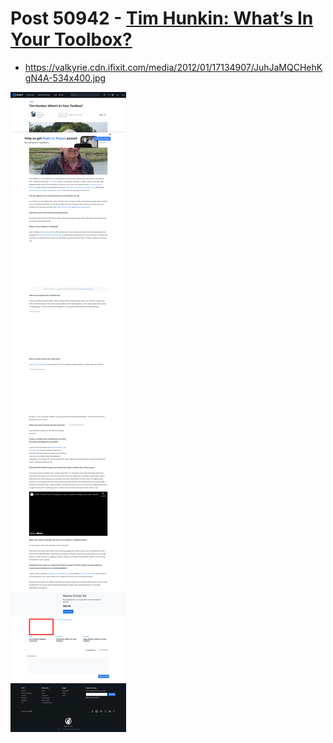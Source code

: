 # Post 50942 - [Tim Hunkin: What&#8217;s In Your Toolbox?](https://www.ifixit.com/News/50942/tim-hunkin-whats-in-your-toolbox)

- https://valkyrie.cdn.ifixit.com/media/2012/01/17134907/JuhJaMQCHehKgN4A-534x400.jpg

![screencap](screenshots/06b92bba-3e1b-41a3-b022-5c90b6a74b53.png)
